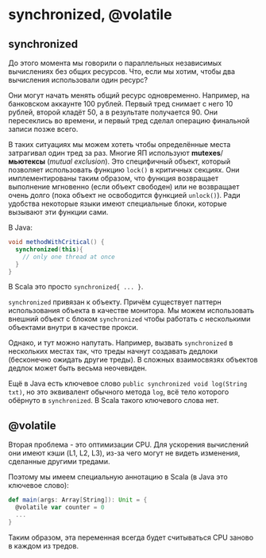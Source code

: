 # synchronized, @volatile

## synchronized

До этого момента мы говорили о параллельных независимых вычислениях без общих ресурсов. Что, если мы хотим, чтобы два вычисления использовали один ресурс?

Они могут начать менять общий ресурс одновременно. Например, на банковском аккаунте 100 рублей. Первый тред снимает с него 10 рублей, второй кладёт 50, а в результате получается 90. Они пересеклись во времени, и первый тред сделал операцию финальной записи позже всего.

В таких ситуациях мы можем хотеть чтобы определённые места затрагивал один тред за раз. Многие ЯП используют **mutexes**/**мьютексы** (*mutual exclusion*). Это специфичный объект, который позволяет использовать функцию `lock()` в критичных секциях. Они имплементированы таким образом, что функция возвращает выполнение мгновенно (если объект свободен) или не возвращает очень долго (пока объект не освободится функцией `unlock()`). Ради удобства некоторые языки имеют специальные блоки, которые вызывают эти функции сами.

В Java:

```java
void methodWithCritical() {
  synchronized(this){
    // only one thread at once
  }
}
```

В Scala это просто `synchronized{ ... }`.

`synchronized` привязан к объекту. Причём существует паттерн использования объекта в качестве монитора. Мы можем использовать внешний объект с блоком `synchronized` чтобы работать с несколькими объектами внутри в качестве прокси.

Однако, и тут можно напутать. Например, вызвать `synchronized` в нескольких местах так, что треды начнут создавать дедлоки (бесконечно ожидать другие треды). В сложных взаимосвязях объектов дедлок может быть весьма неочевиден.

Ещё в Java есть ключевое слово `public synchronized void log(String txt)`, но это эквивалент обычного метода `log`, всё тело которого обёрнуто в `synchronized`. В Scala такого ключевого слова нет.

## @volatile

Вторая проблема - это оптимизации CPU. Для ускорения вычислений они имеют кэши (L1, L2, L3), из-за чего могут не видеть изменения, сделанные другими тредами. 

Поэтому мы имеем специальную аннотацию в Scala (в Java это ключевое слово):

```scala
def main(args: Array[String]): Unit = {
  @volatile var counter = 0
  ...
}
```

Таким образом, эта переменная всегда будет считываться CPU заново в каждом из тредов.





